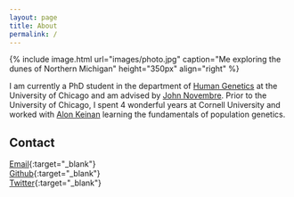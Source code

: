 ```yaml
---
layout: page
title: About
permalink: /
---
```


{% include image.html url="images/photo.jpg" caption="Me exploring the dunes of Northern Michigan" height="350px" align="right" %}

I am currently a PhD student in the department of [Human Genetics](https://genes.uchicago.edu/) at the University of Chicago and am advised by [John Novembre](http://jnpopgen.org/). Prior to the University of Chicago, I spent 4 wonderful years at Cornell University and worked with [Alon Keinan](http://keinanlab.cb.bscb.cornell.edu/) learning the fundamentals of population genetics.

<!--My research interests span both theoretical and applied population genetics - particularly within humans - and its influence on complex phenotypes. Some recent topics of interest have been in the demographic history of isolated populations, the geographic distribution of functional alleles, and the spatial distribution of variants shared between ancient and modern samples. -->

## Contact

[Email]{:target="_blank"} <br />
[Github]{:target="_blank"} <br />
[Twitter]{:target="_blank"} <br />

[Twitter]: https://twitter.com/aabiddanda
[Github]: https://github.com/aabiddanda
[Email]: mailto:a<lastname>@uchicago.edu
